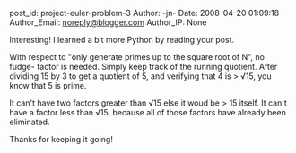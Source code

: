 post_id: project-euler-problem-3
Author: -jn-
Date: 2008-04-20 01:09:18
Author_Email: noreply@blogger.com
Author_IP: None

Interesting! I learned a bit more Python by reading your post.

With respect to "only generate primes up to the square root of N", no fudge-
factor is needed. Simply keep track of the running quotient. After dividing 15
by 3 to get a quotient of 5, and verifying that 4 is > √15, you know that 5 is
prime.

It can't have two factors greater than √15 else it woud be > 15 itself. It
can't have a factor less than √15, because all of those factors have already
been eliminated.

Thanks for keeping it going!
